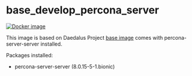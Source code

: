 # base_develop_percona_server

[![Docker image](https://img.shields.io/badge/docker-latest-blue.svg)](https://hub.docker.com/r/daedalusproject/base_develop_percona_server)

This image is based on Daedalus Project [base image](/base) comes with percona-server-server installed.

Packages installed:

 * percona-server-server (8.0.15-5-1.bionic)

